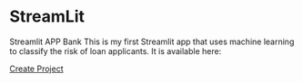 # StreamLit
Streamlit APP Bank
This is my first Streamlit app that uses machine learning to classify the risk of loan applicants.
It is available here: 

<a href="https://sebastiansosa-streamlit-app-nm6256.streamlit.app/" class="button big">Create Project</a>
